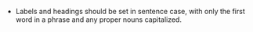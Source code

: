 - Labels and headings should be set in sentence case, with only the first word in a phrase and any proper nouns capitalized. 